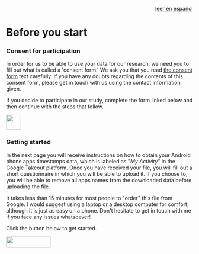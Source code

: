 [<p style="text-align:right;">leer en español</p>](https://delaiglesialab.github.io/DigitalRhythmsProject/es/1_android_landing_page)

# Before you start

### Consent for participation
In order for us to be able to use your data for our research, we need you to fill out what is called a 'consent form.' We ask you that you read <a href="https://redcap.iths.org/surveys/?s=34X3HD7YYL" target="_blank">the consent form</a> text carefully. If you have any doubts regarding the contents of this consent form, please get in touch with us using the contact information given.

If you decide to participate in our study, complete the form linked below and then continue with the steps that follow.


<a href="https://redcap.iths.org/surveys/?s=34X3HD7YYL" target="_blank"><img src="https://www.flaticon.com/svg/static/icons/svg/2234/2234689.svg" height="40" width="40"></a>



### Getting started

In the next page you will receive instructions on how to obtain your Android phone apps timestamps data, which is labeled as "*My Activity*" in the Google Takeout platform. Once you have received your file, you will fill out a short questionnaire in which you will be able to upload it. If you choose to, you will be able to remove all apps names from the downloaded data before uploading the file.

It takes less than 15 minutes for most people to "order" this file from Google. I would suggest using a laptop or a desktop computer for comfort, although it is just as easy on a phone. Don't hesitate to get in touch with me if you face any issues whatsoever!

Click the button below to get started.

[<img src="https://user-images.githubusercontent.com/42762378/101690680-9dfae080-3a93-11eb-8552-e4a65f2babfc.png" height="30" width="120">](https://delaiglesialab.github.io/DigitalRhythmsProject/2_android)
